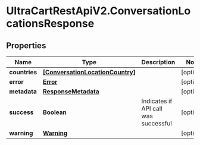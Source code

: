 # UltraCartRestApiV2.ConversationLocationsResponse

## Properties

Name | Type | Description | Notes
------------ | ------------- | ------------- | -------------
**countries** | [**[ConversationLocationCountry]**](ConversationLocationCountry.md) |  | [optional] 
**error** | [**Error**](Error.md) |  | [optional] 
**metadata** | [**ResponseMetadata**](ResponseMetadata.md) |  | [optional] 
**success** | **Boolean** | Indicates if API call was successful | [optional] 
**warning** | [**Warning**](Warning.md) |  | [optional] 


